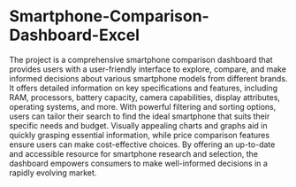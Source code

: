 # Smartphone-Comparison-Dashboard-Excel
The project is a comprehensive smartphone comparison dashboard that provides users with a user-friendly interface to explore, compare, and make informed decisions about various smartphone models from different brands. It offers detailed information on key specifications and features, including RAM, processors, battery capacity, camera capabilities, display attributes, operating systems, and more. With powerful filtering and sorting options, users can tailor their search to find the ideal smartphone that suits their specific needs and budget. Visually appealing charts and graphs aid in quickly grasping essential information, while price comparison features ensure users can make cost-effective choices. By offering an up-to-date and accessible resource for smartphone research and selection, the dashboard empowers consumers to make well-informed decisions in a rapidly evolving market.

